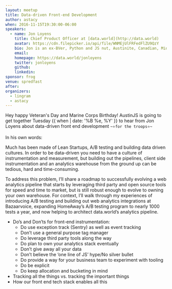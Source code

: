 ```yaml
---
layout: meetup
title: Data-driven Front-end Development
author: astacy
when: 2016-11-15T19:30:00-06:00
speakers:
  - name: Jon Loyens
    title: Chief Product Officer at [data.world](http://data.world)
    avatar: https://cdn.filepicker.io/api/file/WNMEjUlFRFedFlZU9QzY
    bio: Jon is an ex-BVer, Python and JS nut, Austinite, Canadian, Midgetman, Tennis Player, and Geek.
    email:
    homepage: https://data.world/jonloyens
    twitter: jonloyens
    github:
    linkedin:
sponsor: frog
venue: spredfast
after:
organizers:
  - lingram
  - astacy
---
```


Hey happy Veteran's Day and Marine Corps Birthday! AustinJS is going to get together Tuesday {{ when | date: '%B %e, %Y' }} to hear from Jon Loyens about data-driven front end development `~⭐️for the troops⭐️~`

In his own words:

Much has been made of Lean Startups, A/B testing and building data driven cultures. In order to be data-driven you need to have a culture of instrumentation and measurement, but building out the pipelines, client side instrumentation and an analytics warehouse from the ground up can be tedious, hard and time-consuming.

To address this problem, I’ll share a roadmap to successfully evolving a web analytics pipeline that starts by leveraging third party and open source tools for speed and time to market, but is still robust enough to evolve to owning your own warehouse. For context, I’ll walk through my experiences of introducing A/B testing and building out web analytics integrations at Bazaarvoice, expanding HomeAway’s A/B testing program to nearly 1000 tests a year, and now helping to architect data.world’s analytics pipeline.

* Do’s and Don’ts for front-end instrumentation:
    * Do use exception track (Sentry) as well as event tracking
    * Don’t use a general purpose tag manager
    * Do leverage third party tools along the way
    * Do plan to own your analytics stack eventually
    * Don’t give away all your data
    * Don’t believe the ‘one line of JS’ hype/No silver bullet
    * Do provide a way for your business team to experiment with tooling
    * Do be explicit
    * Do keep allocation and bucketing in mind
* Tracking all the things vs. tracking the important things
* How our front end tech stack enables all this
